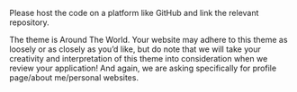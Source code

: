 Please host the code on a platform like GitHub and link the relevant repository. 

The theme is Around The World. Your website may adhere to this theme as loosely or as closely as you’d like, 
but do note that we will take your creativity and interpretation of this theme into consideration when we review 
your application! And again, we are asking specifically for profile page/about me/personal websites.
